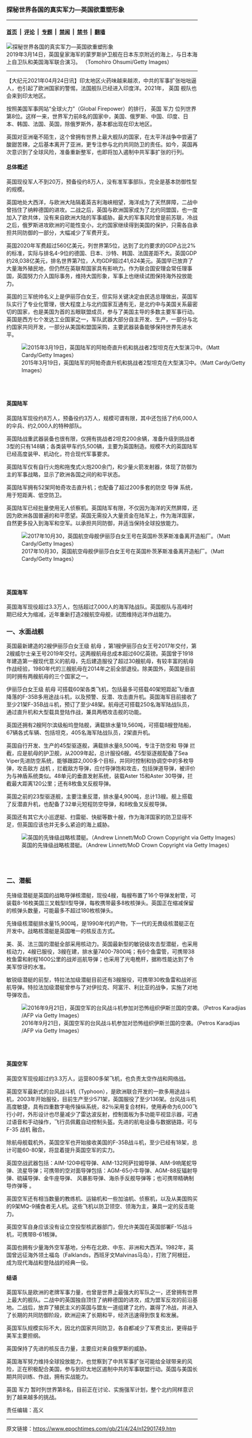 ### 探秘世界各国的真实军力—英国欲重塑形象

---

#### [首页](../../../..?n12901749) &nbsp;|&nbsp; [评论](../../../../../epoch-comment?n12901749) &nbsp;|&nbsp; [专题](../../../../../epoch-special?n12901749) &nbsp;|&nbsp; [禁闻](../../../../../epoch-news?n12901749) &nbsp;|&nbsp; [禁书](../../../../../books?n12901749) &nbsp;|&nbsp; [翻墙](https://github.com/gfw-breaker/nogfw/blob/master/README.md?n12901749)


<div><img alt="探秘世界各国的真实军力—英国欲重塑形象" class="attachment-djy_600_400 size-djy_600_400 wp-post-image" src="https://i.epochtimes.com/assets/uploads/2021/04/id12901798-GettyImages-1145054632-600x400.jpg"/>
<div class="caption">
 2019年3月14日，英国皇家海军的蒙罗斯护卫舰在日本东京附近的海上，与日本海上自卫队和美国海军联合演习。 （Tomohiro Ohsumi/Getty Images）
</div></div><hr/><div class="post_content" id="artbody" itemprop="articleBody">
 <!-- article content begin -->
 <p>
  【大纪元2021年04月24日讯】印太地区火药味越来越浓，中共的军事扩张咄咄逼人，也引起了欧洲国家的警惕，法国舰队已经进入印度洋。2021年，
  <ok href="https://www.epochtimes.com/gb/tag/%E8%8B%B1%E5%9B%BD.html">
   英国
  </ok>
  舰队也会来到印太地区。
 </p>
 <p>
  按照美国军事网站“全球火力”（Global Firepower）的排行，
  <ok href="https://www.epochtimes.com/gb/tag/%E8%8B%B1%E5%9B%BD.html">
   英国
  </ok>
  <ok href="https://www.epochtimes.com/gb/tag/%E5%86%9B%E5%8A%9B.html">
   军力
  </ok>
  位列世界第8位。这样一来，世界军力前8名的国家中，美国、俄罗斯、中国、印度、日本、韩国、法国、英国，除俄罗斯外，基本都出现在印太地区。
 </p>
 <p>
  英国对亚洲毫不陌生，这个曾拥有世界上最大舰队的国家，在太平洋战争中尝遍了酸甜苦辣，之后基本离开了亚洲，更专注参与北约共同防卫的责任。如今，英国再次意识到了全球风险，准备重新整军，也即将加入遏制中共军事扩张的行列。
 </p>
 <h4>
  <strong>
   总体概述
  </strong>
  <strong>
  </strong>
 </h4>
 <p>
  英国现役军人不到20万，预备役约8万人，没有准军事部队，完全是基本防御性型的规模。
 </p>
 <p>
  英国地处大西洋，与欧洲大陆隔着英吉利海峡相望，海洋成为了天然屏障，二战中曾挡住了纳粹德国的进攻。二战之后，英国与欧洲国家成为了北约同盟国，也一度加入了欧共体，没有来自欧洲大陆的军事威胁。最大的军事风险曾是前苏联，冷战之后，俄罗斯进攻欧洲的可能性变小，北约国家继续得到美国的保护，只需各自承担共同防御的一部分，大幅减少了军费开支。
 </p>
 <p>
  英国2020年军费超过560亿美元，列世界第5位，达到了北约要求的GDP占比2%的标准，实际与排名4-9位的德国、日本、沙特、韩国、法国差距不大。英国GDP约28,038亿美元，排名世界第7位，人均GDP超过41,624美元。英国早已放弃了大量海外殖民地，但仍然在英联帮国家具有影响力。作为联合国安理会常任理事国，英国努力介入国际事务，维持大国形象，军事上也继续试图保持海外投放能力。
 </p>
 <p>
  英国的三军统帅名义上是伊丽莎白女王，但实际关键决定由民选总理做出，英国军队实行了专业化管理，很大程度上与北约国家互通有无，是北约中与美国关系最密切的国家，也是美国为首的五眼联盟成员，参与了美国主导的多数主要军事行动。英国是西方七个发达工业国家之一，军队武器大部分自主开发、生产，一部分与北约国家共同开发，一部分从美国和盟国采购，主要武器装备能够保持世界先进水平。
 </p>
 <figure aria-describedby="caption-attachment-12901801" class="wp-caption aligncenter" id="attachment_12901801" style="width: 600px">
  <ok href="https://i.epochtimes.com/assets/uploads/2021/04/id12901801-GettyImages-466884644.jpg" target="_blank">
   <img alt="2015年3月19日，英国陆军的阿帕奇直升机和挑战者2型坦克在大型演习中。（Matt Cardy/Getty Images）" class="size-large wp-image-12901801" src="https://i.epochtimes.com/assets/uploads/2021/04/id12901801-GettyImages-466884644-600x400.jpg"/>
  </ok>
  <br/><figcaption class="wp-caption-text" id="caption-attachment-12901801">
   2015年3月19日，英国陆军的阿帕奇直升机和挑战者2型坦克在大型演习中。（Matt Cardy/Getty Images）
  </figcaption><br/>
 </figure><br/>
 <h4>
  <strong>
   英国陆军
  </strong>
 </h4>
 <p>
  英国陆军现役约8万人，预备役约3万人，规模可谓有限，其中还包括了约6,000人的伞兵、约2,000人的特种部队。
 </p>
 <p>
  英国陆战重武器装备也很有限，仅拥有挑战者2坦克200余辆，准备升级到挑战者3型的只有148辆；各类装甲车约5,500辆，主要为英国制造。规模不大的英国陆军已经高度装甲、机动化，符合现代军事要求。
 </p>
 <p>
  英国陆军仅有自行火炮和拖曳式火炮200余门，和少量火箭发射器，体现了防御为主的军事战略，显示了欧洲各国之间的和平状态。
 </p>
 <p>
  英国陆军拥有52架阿帕奇攻击直升机；也配备了超过200多套的防空
  <ok href="https://www.epochtimes.com/gb/tag/%E5%AF%BC%E5%BC%B9.html">
   导弹
  </ok>
  系统，用于短距离、低空防卫。
 </p>
 <p>
  英国陆军已经批量使用无人侦察机。英国陆军有限，不仅因为海洋的天然屏障，还因为欧洲各国普遍的和平愿望。英国无需投入大量资金在陆军上，作为海洋国家，自然更多投入到海军和空军。以承担共同防御，并适当保持全球投放能力。
 </p>
 <figure aria-describedby="caption-attachment-12901804" class="wp-caption aligncenter" id="attachment_12901804" style="width: 600px">
  <ok href="https://i.epochtimes.com/assets/uploads/2021/04/id12901804-GettyImages-868160282.jpg" target="_blank">
   <img alt="2017年10月30，英国航空母舰伊丽莎白女王号在英国朴茨茅斯准备离开造船厂。（Matt Cardy/Getty Images）" class="size-large wp-image-12901804" src="https://i.epochtimes.com/assets/uploads/2021/04/id12901804-GettyImages-868160282-600x388.jpg"/>
  </ok>
  <br/><figcaption class="wp-caption-text" id="caption-attachment-12901804">
   2017年10月30，英国航空母舰伊丽莎白女王号在英国朴茨茅斯准备离开造船厂。（Matt Cardy/Getty Images）
  </figcaption><br/>
 </figure><br/>
 <h4>
  <strong>
   英国海军
  </strong>
 </h4>
 <p>
  英国海军现役超过3.3万人，包括超过7,000人的海军陆战队。英国舰队与高峰时期已经大为缩减，近年重新打造2艘航空母舰，试图维持远洋作战能力。
 </p>
 <h3>
  一、水面战舰
 </h3>
 <p>
  英国最新建造的2艘伊丽莎白女王级
  <ok href="https://www.epochtimes.com/gb/tag/%E8%88%AA%E6%AF%8D.html">
   航母
  </ok>
  ，第1艘伊丽莎白女王号2017年交付，第2艘威尔士亲王号2019年交付。这两艘航母总成本超过60亿英镑。英国曾于1918年建造第一艘现代意义的航母，先后建造服役了超过30艘航母，有较丰富的航母作战经验，1980年代的三艘航母在2014年之前全部退役。除美国外，英国是目前同时拥有两艘航母的三个国家之一。
 </p>
 <p>
  伊丽莎白女王级
  <ok href="https://www.epochtimes.com/gb/tag/%E8%88%AA%E6%AF%8D.html">
   航母
  </ok>
  可搭载60架各类飞机，包括最多可搭载40架短距起飞/垂直降落的F-35B多用途战斗机，以及预警、反潜、攻击直升机。英国海军目前接收了至少21架F-35B战斗机，预订了至少48架。航母还可搭载250名海军陆战队员，通过直升机和大型载具登陆作战，兼具两栖攻击舰的功能。
 </p>
 <p>
  英国还拥有2艘阿尔滨级船坞登陆舰，满载排水量19,560吨，可搭载8艘登陆船，67辆各式车辆、包括坦克，405名海军陆战队员，2架直升机。
 </p>
 <p>
  英国自行开发、生产的45型驱逐舰，满载排水量8,500吨，专注于防空和
  <ok href="https://www.epochtimes.com/gb/tag/%E5%AF%BC%E5%BC%B9.html">
   导弹
  </ok>
  拦截，应是航母的护卫舰，从2009年起，总计服役6艘。45型驱逐舰配备了Sea Viper先进防空系统，能够跟踪2,000多个目标，并同时控制和协调空中的多枚导弹，攻击敌方
  <ok href="https://www.epochtimes.com/gb/tag/%E6%88%98%E6%9C%BA.html">
   战机
  </ok>
  ，拦截敌方导弹，应付导弹饱和攻击，包括弹道导弹，被评价为与神盾系统类似。48单元的垂直发射系统，装载Aster 15和Aster 30导弹，拦截最大距离120公里；还有8枚鱼叉反舰导弹。
 </p>
 <p>
  英国之前的23型驱逐舰，主要注重反潜，排水量4,900吨，总计13艘。舰上搭载了反潜直升机，也配备了32单元短程防空导弹，和8枚鱼叉反舰导弹。
 </p>
 <p>
  英国还有其它大小巡逻艇、扫雷艇、快艇等数十艘，作为海洋国家的防卫显得不足，但英国应该也并无多么紧迫的海上威胁。
 </p>
 <figure aria-describedby="caption-attachment-12901810" class="wp-caption aligncenter" id="attachment_12901810" style="width: 600px">
  <ok href="https://i.epochtimes.com/assets/uploads/2021/04/id12901810-GettyImages-141892299.jpg" target="_blank">
   <img alt="英国的先锋级战略核潜艇。（Andrew Linnett/MoD Crown Copyright via Getty Images）" class="size-large wp-image-12901810" src="https://i.epochtimes.com/assets/uploads/2021/04/id12901810-GettyImages-141892299-600x400.jpg"/>
  </ok>
  <br/><figcaption class="wp-caption-text" id="caption-attachment-12901810">
   英国的先锋级战略核潜艇。（Andrew Linnett/MoD Crown Copyright via Getty Images）
  </figcaption><br/>
 </figure><br/>
 <h3>
  二、潜艇
 </h3>
 <p>
  先锋级潜艇是英国的战略导弹核潜艇，现役4艘，每艘布置了16个导弹发射管，可装载8-16枚美国三叉戟型Ⅱ型导弹，每枚携带最多8枚核弹头。英国正在缩减保留的核弹头数量，可能最多不超过180枚核弹头。
 </p>
 <p>
  先锋级核潜艇排水量15,900吨，是1990年代的产物，下一代的无畏级核潜艇正在开发中。战略核潜艇是英国唯一的核反击方式。
 </p>
 <p>
  美、英、法三国的潜艇全部采用核动力。英国最新型的敏锐级攻击型潜艇，也采用核动力，4艘已服役，3艘在建，排水量7400-7800吨；有6个鱼雷管，可携带38枚鱼雷和射程1600公里的战斧巡航导弹；也采用了光电桅杆，据称性能达到了令美军惊讶的水准。
 </p>
 <p>
  敏锐级潜艇的前型，特拉法加级潜艇目前还有3艘服役，可携带30枚鱼雷和战斧巡航导弹。特拉法加级潜艇曾参与了对伊拉克、阿富汗、利比亚的战争，实施了对地导弹攻击。
 </p>
 <figure aria-describedby="caption-attachment-12901815" class="wp-caption aligncenter" id="attachment_12901815" style="width: 600px">
  <ok href="https://i.epochtimes.com/assets/uploads/2021/04/id12901815-GettyImages-609980698.jpg" target="_blank">
   <img alt="2016年9月21日，英国空军的台风战斗机参加对恐怖组织伊斯兰国的空袭。（Petros Karadjias /AFP via Getty Images）" class="size-large wp-image-12901815" src="https://i.epochtimes.com/assets/uploads/2021/04/id12901815-GettyImages-609980698-600x400.jpg"/>
  </ok>
  <br/><figcaption class="wp-caption-text" id="caption-attachment-12901815">
   2016年9月21日，英国空军的台风战斗机参加对恐怖组织伊斯兰国的空袭。（Petros Karadjias /AFP via Getty Images）
  </figcaption><br/>
 </figure><br/>
 <h4>
  <strong>
   英国空军
  </strong>
 </h4>
 <p>
  英国空军现役超过约3.3万人，运营800多架飞机，也负责太空作战和网络战。
 </p>
 <p>
  英国空军最新式的台风战斗机（Typhoon），是欧洲联合开发的一款多用途战斗机，2003年开始服役，目前生产至少571架，英国服役了至少136架。台风战斗机高度敏捷，具有四重数字电传操纵系统，82％采用复合材料，使用寿命为6,000飞行小时，外形设计也尽量减少了雷达波反射，控制面板为多功能平视显示器，可通过语音和手动操作，飞行员佩戴自动控制头盔。先进的航电设备与数据链路，可与F-35
  <ok href="https://www.epochtimes.com/gb/tag/%E6%88%98%E6%9C%BA.html">
   战机
  </ok>
  融合。
 </p>
 <p>
  除航母舰载机外，英国空军也开始接收美国的F-35B战斗机，至少已经有18架，总计可能60-80架，将显着提升英国空军的实力。
 </p>
 <p>
  英国空战武器包括：AIM-120中程导弹、AIM-132阿萨拉姆导弹、AIM-9响尾蛇导弹、流星导弹；可携带的空对面导弹包括：AGM-65小牛导弹、AGM-88反辐射导弹、硫磺导弹、金牛座导弹、 风暴影导弹、海杀手反舰导弹等；也可携带精确制导炸弹等 。
 </p>
 <p>
  英国空军还有相当数量的教练机、运输机和一些加油机、侦察机，以及从美国购买的9架MQ-9捕食者无人机。这些飞机以防卫领空、领海为主，兼具一定的反击能力。
 </p>
 <p>
  英国空军自身应该没有设立空投型核武器部门，但允许美国在英国部署F-15战斗机，可携带B-61核弹。
 </p>
 <p>
  英国也拥有少量海外空军基地，分布在北欧、中东、非洲和大西洋。1982年，英国曾远征海外领土福岛（Falklands，西班牙文Malvinas马岛），打败了阿根廷，成为现代海战和登陆战的经典一役。
 </p>
 <h4>
  <strong>
   结语
  </strong>
 </h4>
 <p>
  英国军队是欧洲的老牌军事力量，也曾是世界上最强大的军队之一，还曾拥有世界上最大的舰队。二战中的英国独自顶住了纳粹德国的进攻，成为盟军反攻的前沿基地。二战后，放弃了殖民主义的英国与盟友一道组建了北约，赢得了冷战，并进入了长期的共同防御阶段，欧洲迎来了长期和平，经济迅速得到恢复和发展。
 </p>
 <p>
  英国军队规模实际不大，因北约国家共同防卫，各自都减少了军费支出，更得益于美军主要担纲。
 </p>
 <p>
  英国保持了先进的核反击力量，主要应对来自俄罗斯的威胁。
 </p>
 <p>
  英国海军努力维持全球投放能力，也觉察到了中共军事扩张可能给全球带来的风险，正在积极配合美国，参与到印太地区遏制中共的军事联盟行动。英国与美国长期共同训练、作战，拥有实战能力。
 </p>
 <p>
  英国
  <ok href="https://www.epochtimes.com/gb/tag/%E5%86%9B%E5%8A%9B.html">
   军力
  </ok>
  暂时列世界第8名，目前正在讨论、实施强军计划，整个北约同样意识到了越来越多的挑战。
 </p>
 <p>
  责任编辑：高义
 </p>
 <!-- article content end -->
 <div id="below_article_ad">
 </div>
</div>


---

原文链接：https://www.epochtimes.com/gb/21/4/24/n12901749.htm